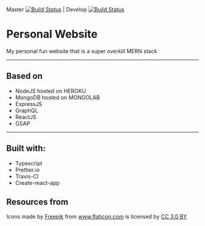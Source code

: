 Master [![Build Status](https://travis-ci.org/DBaker85/space.svg?branch=master)](https://travis-ci.org/DBaker85/space) | Develop [![Build Status](https://travis-ci.org/DBaker85/space.svg?branch=origin%2Fdevelop)](https://travis-ci.org/DBaker85/space)

# Personal Website

My personal fun website that is a super overkill MERN stack

---

## Based on

- NodeJS hosted on HEROKU
- MongoDB hosted on MONGOLAB
- ExpressJS
- GraphQL
- ReactJS
- GSAP

---

## Built with:

- Typescript
- Prettier.io
- Travis-CI
- Create-react-app

## Resources from

Icons made by <a href="https://www.flaticon.com/authors/freepik" title="Freepik">Freepik</a> from <a href="https://www.flaticon.com/"             title="Flaticon">www.flaticon.com</a> is licensed by <a href="http://creativecommons.org/licenses/by/3.0/"             title="Creative Commons BY 3.0" target="_blank">CC 3.0 BY</a></div>
